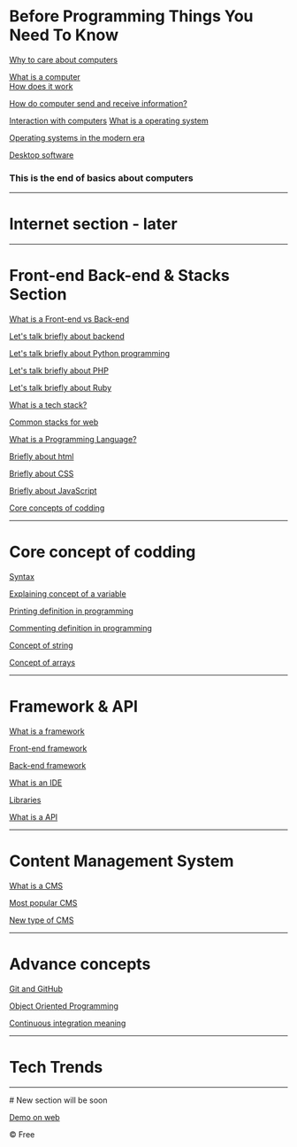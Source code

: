 # Before Programming Things You Need To Know
 
[Why to care about computers ](WhyToCareAboutComputers.md) <br>

[What is a computer ](What_Is_a_computer.md) <br>
[How does it work](How_does_computer_works.md) <br>

[How do computer send and receive information?](hdcsandri.md) <br>

[Interaction with computers](CWC.md)
[What is a operating system](OS.md) <br>

[Operating systems in the modern era](osime.md) <br>

[Desktop software](ds.md) <br>

### This is the end of basics about computers
<hr>

# Internet section - later
<hr>

# Front-end Back-end & Stacks  Section
[What is a Front-end vs Back-end](WisF&B.md)

[Let's talk briefly about backend](Letstalkaboutbackend.md)

[Let's talk briefly about Python programming](LetsTalkAboutPython.md)

[Let's talk briefly about PHP](phpLanguage.md)

[Let's talk briefly about Ruby](Ruby.md)

[What is a tech stack?](Techstack.md)

[Common stacks for web](commonSTACKSforWeb.md)

[What is a Programming Language?](whatisaprogramminglanguage.md)

[Briefly about html](HTMLB.md)

[Briefly about CSS](CSSB.md)

[Briefly about JavaScript](JSB.md)

[Core concepts of codding]()
<hr>

# Core concept of codding

[Syntax](syntax.md)

[Explaining concept of a variable](variable0.md)

[Printing definition in programming](printing0.md)

[Commenting definition in programming](commenting0.md)

[Concept of string](string0.md)

[Concept of arrays](arrays0.md)

<hr>

# Framework & API


[What is a framework](w_framework.md)

[Front-end framework](fr_end.md)

[Back-end framework](b_end.md)

[What is an IDE](ide.md)

[Libraries](libraries0.md)

[What is a API](api1.md)

<hr>

# Content Management System

[What is a CMS](cms0.md)

[Most popular CMS](big_cms.md)

[New type of CMS](new_cms.md)

<hr>

# Advance concepts

[Git and GitHub](git_github.md)

[Object Oriented Programming](oop.md)

[Continuous integration meaning](conint.md)

<hr>

# Tech Trends

<hr>
# New section will be soon

[Demo on web](https://wikicrafter.github.io/BPTYNTK/)
 <footer>
        <p>&copy; Free   </p>
  </footer>
